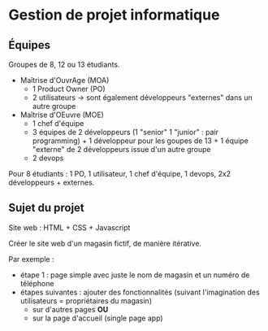 # Gestion de projet informatique

## Équipes
Groupes de 8, 12 ou 13 étudiants.

* Maîtrise d'OuvrAge (MOA)
    * 1 Product Owner (PO)
    * 2 utilisateurs -> sont également développeurs "externes" dans un autre groupe
* Maîtrise d'OEuvre (MOE)
    * 1 chef d'équipe
    * 3 équipes de 2 développeurs (1 "senior" 1 "junior" : pair programming) + 1 développeur pour les goupes de 13 + 1 équipe "externe" de 2 développeurs issue d'un autre groupe
    * 2 devops
 
Pour 8 étudiants : 1 PO, 1 utilisateur, 1 chef d'équipe, 1 devops, 2x2 développeurs + externes.

## Sujet du projet

Site web : HTML + CSS + Javascript

Créer le site web d'un magasin fictif, de manière itérative.

Par exemple :

  - étape 1 : page simple avec juste le nom de magasin et un numéro de téléphone
  - étapes suivantes : ajouter des fonctionnalités (suivant l'imagination des utilisateurs = propriétaires du magasin)
    + sur d'autres pages **OU**
    + sur la page d'accueil (single page app)
